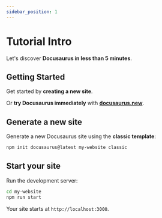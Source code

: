 ```yaml
---
sidebar_position: 1
---
```


# Tutorial Intro

Let's discover **Docusaurus in less than 5 minutes**.

## Getting Started

Get started by **creating a new site**.

Or **try Docusaurus immediately** with **[docusaurus.new](https://docusaurus.new)**.

## Generate a new site

Generate a new Docusaurus site using the **classic template**:

```bash
npm init docusaurus@latest my-website classic
```

## Start your site

Run the development server:

```bash
cd my-website
npm run start
```

Your site starts at `http://localhost:3000`.
